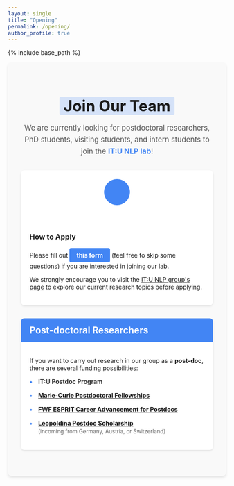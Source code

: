 ```yaml
---
layout: single
title: "Opening"
permalink: /opening/
author_profile: true
---
```


{% include base_path %}

<div class="opening-container">
  <div class="opening-header">
    <h1><span class="highlight">Join Our Team</span></h1>
    <p class="lead">We are currently looking for postdoctoral researchers, PhD students, visiting students, and intern students to join the <a href="https://it-u.at/en/research/research-groups/natural-language-processing/" class="highlight-link">IT:U NLP lab</a>!</p>
  </div>

  <div class="opening-application">
    <div class="application-card">
      <div class="card-icon">
        <i class="fas fa-file-alt"></i>
      </div>
      <div class="card-content">
        <h3>How to Apply</h3>
        <p>Please fill out <a href="https://docs.google.com/forms/d/e/1FAIpQLSfVnllFyucGh7IdlUMiz_R7Q4IUucIQqzlyC7KB9Vs7CnDPVQ/viewform" class="btn btn-info">this form</a> (feel free to skip some questions) if you are interested in joining our lab.</p>
        <p>We strongly encourage you to visit the <a href="https://it-u.at/en/research/research-groups/natural-language-processing/">IT:U NLP group's page</a> to explore our current research topics before applying.</p>
      </div>
    </div>
  </div>

  <div class="opening-positions">
    <div class="position-card">
      <div class="card-header">
        <h2>Post-doctoral Researchers</h2>
      </div>
      <div class="card-body">
        <p>If you want to carry out research in our group as a <strong>post-doc</strong>, there are several funding possibilities:</p>
        <ul class="funding-list">
          <li>
            <div class="funding-item">
              <span class="funding-title">IT:U Postdoc Program</span>
            </div>
          </li>
          <li>
            <div class="funding-item">
              <span class="funding-title"><a href="https://ec.europa.eu/research/mariecurieactions/">Marie-Curie Postdoctoral Fellowships</a></span>
            </div>
          </li>
          <li>
            <div class="funding-item">
              <span class="funding-title"><a href="https://www.fwf.ac.at/en/research-funding/fwf-programmes/esprit-programme">FWF ESPRIT Career Advancement for Postdocs</a></span>
            </div>
          </li>
          <li>
            <div class="funding-item">
              <span class="funding-title"><a href="https://www.leopoldina.org/en/funding/leopoldina-fellowship-programme/leopoldina-postdoc-scholarship/">Leopoldina Postdoc Scholarship</a></span>
              <span class="funding-subtitle">(incoming from Germany, Austria, or Switzerland)</span>
            </div>
          </li>
        </ul>
      </div>
    </div>
  </div>
</div>

<style>
  .opening-container {
    background-color: #f9f9f9;
    border-radius: 8px;
    padding: 30px;
    margin-bottom: 30px;
    box-shadow: 0 4px 6px rgba(0, 0, 0, 0.1);
  }

  .opening-header {
    text-align: center;
    margin-bottom: 30px;
  }

  .opening-header h1 {
    font-size: 2.5em;
    margin-bottom: 15px;
  }

  .highlight {
    background: linear-gradient(120deg, rgba(66, 133, 244, 0.2) 0%, rgba(66, 133, 244, 0.2) 100%);
    padding: 0 10px;
    border-radius: 4px;
  }

  .lead {
    font-size: 1.2em;
    line-height: 1.6;
    color: #555;
  }

  .highlight-link {
    color: #4285f4;
    font-weight: bold;
    text-decoration: none;
    transition: color 0.3s;
  }

  .highlight-link:hover {
    color: #2a75f3;
    text-decoration: underline;
  }

  .opening-application, .opening-positions {
    margin-bottom: 30px;
  }

  .application-card, .position-card {
    display: flex;
    flex-direction: column;
    background-color: white;
    border-radius: 8px;
    overflow: hidden;
    box-shadow: 0 2px 4px rgba(0, 0, 0, 0.1);
  }

  .card-header {
    background-color: #4285f4;
    color: white;
    padding: 15px 20px;
  }

  .card-header h2 {
    margin: 0;
    font-size: 1.5em;
  }

  .card-icon {
    display: flex;
    align-items: center;
    justify-content: center;
    width: 60px;
    height: 60px;
    background-color: #4285f4;
    color: white;
    border-radius: 50%;
    margin: 20px auto;
    font-size: 24px;
  }

  .card-content, .card-body {
    padding: 20px;
  }

  .btn {
    display: inline-block;
    padding: 8px 16px;
    border-radius: 4px;
    text-decoration: none;
    font-weight: bold;
    transition: background-color 0.3s;
  }

  .btn-info {
    background-color: #4285f4;
    color: white;
  }

  .btn-info:hover {
    background-color: #2a75f3;
    text-decoration: none;
  }

  .funding-list {
    list-style-type: none;
    padding: 0;
    margin: 0;
  }

  .funding-list li {
    margin-bottom: 15px;
    padding-left: 20px;
    position: relative;
  }

  .funding-list li:before {
    content: "•";
    position: absolute;
    left: 0;
    color: #4285f4;
    font-weight: bold;
  }

  .funding-item {
    display: flex;
    flex-direction: column;
  }

  .funding-title {
    font-weight: bold;
    color: #333;
  }

  .funding-subtitle {
    font-size: 0.9em;
    color: #666;
    margin-top: 3px;
  }

  @media (max-width: 768px) {
    .opening-container {
      padding: 20px;
    }
    
    .opening-header h1 {
      font-size: 2em;
    }
  }
</style>